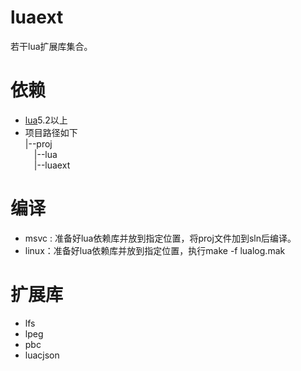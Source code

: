 # luaext
若干lua扩展库集合。

# 依赖
- [lua](https://github.com/xiyoo0812/lua.git)5.2以上
- 项目路径如下<br>
  |--proj <br>
  &emsp;|--lua <br>
  &emsp;|--luaext

# 编译
- msvc : 准备好lua依赖库并放到指定位置，将proj文件加到sln后编译。
- linux：准备好lua依赖库并放到指定位置，执行make -f lualog.mak

# 扩展库
- lfs
- lpeg
- pbc
- luacjson
